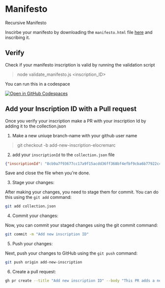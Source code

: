 # Manifesto
Recursive Manifesto

Inscirbe your manifesto by downloading the `manifesto.html` file [here](https://github.com/cypherpunklab/manifesto/blob/main/manifesto.html) and inscribing it.

## Verify 
Check if your manifesto inscription is valid by running the validation script
> node validate_manifesto.js <inscription_ID>

You can run this in a codespace

[![Open in GitHub Codespaces](https://github.com/codespaces/badge.svg)](https://codespaces.new/cypherpunklab/manifesto)

## Add your Inscription ID with a Pull request

Once you verify your inscription make a PR with your inscription Id by adding it to the collection.json

1) Make a new uniuqe branch-name with your github user name
> git checkout -b add-new-inscription-elocremarc

2) add your `inscriptionId` to the `collection.json` file
```json
{"inscriptionId": "8cb9a7f93677cc17a9f15acdd36ff368bf4efbf9cba6b77922c401f137e38025i0"},
```
Save and close the file when you're done.

3) Stage your changes:

After making your changes, you need to stage them for commit. You can do this using the `git add` command:

```bash
git add collection.json
```
4) Commit your changes:

Now, you can commit your staged changes using the git commit command:

```bash
git commit -m "Add new inscription ID"
```
5) Push your changes:

Next, push your changes to GitHub using the `git push` command:

```bash
git push origin add-new-inscription
```

6) Create a pull request:
```bash
gh pr create --title "Add new inscription ID" --body "This PR adds a new inscription ID to the manifestos.json file."
```
